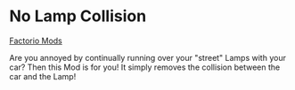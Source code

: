 # No Lamp Collision
[Factorio Mods](https://mods.factorio.com/)

Are you annoyed by continually running over your "street" Lamps with your car? Then this Mod is for you! It simply removes the collision between the car and the Lamp!
